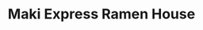 ---
layout: place
title: Maki Express Ramen House
permalink: /ohio/cincinnati/maki-express-ramen-house.html
stateAbbr: OH
stateName: Ohio
cityName: Cincinnati
seo:
  type: restaurant
  links: https://makiexpresscincinnati.com/
place_id: ChIJW-JqKwCzQYgRfbeEL3wikyI
photos:
  - name: >-
      places/ChIJW-JqKwCzQYgRfbeEL3wikyI/photos/AeeoHcI-HPOI54j6ueU_4JJMehSTesCjj_12AqvlGziVLjQsjgdGJC2rzxOa-IIsjADIHi2w4bYGMcJ2ZMK25DI3fKNhuhGUvrPTDxuGpNb12A-gd6y0Ff0plIMaGnoMX1rQHCJzzfZW0jLjdohKO6gtCi-QyVLZoTa5JwdaK_tAS6EwP08H2RZMke_fvMfIzvJogndkD-bHhsA5gXFamWkQXJKiL_MJXfzOobsFqhwBS7VXKvsZEe4Px0WElvBNFev-9dtLKPx4yL4r6HCLqnGPbWBKBiW18X7Buk249g4NE8sBCIe9lfSlRl2sqKxrfPg1oxmGbRuCeZArKNEaphoRtgo-YAW9AlkyEvnPXw2_ciVIC8QPSZcmKyuyn3uWiSE1VPX0-kpXkdT5puDcnYaWBcoUCBot6oeRgH29tSrYhW6KhA
    widthPx: 1000
    heightPx: 667
    authorAttributions:
      - displayName: Concorder24
        uri: https://maps.google.com/maps/contrib/117482152046584548689
        photoUri: >-
          https://lh3.googleusercontent.com/a-/ALV-UjVl4XCMBb7-F-R6kjWeiMU3-cop4jJYiXENJZWV7mspptkVY-w=s100-p-k-no-mo
    flagContentUri: >-
      https://www.google.com/local/imagery/report/?cb_client=maps_api_places.places_api&image_key=!1e10!2sCIHM0ogKEICAgIDH4YirFQ&hl=en-US
    googleMapsUri: >-
      https://www.google.com/maps/place//data=!3m4!1e2!3m2!1sCIHM0ogKEICAgIDH4YirFQ!2e10!4m2!3m1!1s0x8841b3002b6ae25b:0x2293227c2f84b77d
  - name: >-
      places/ChIJW-JqKwCzQYgRfbeEL3wikyI/photos/AeeoHcI_j3hYA8BwYY2D_69PDMgceEHHp1Q8hub43xL_-QXGAyYw7R9Lmakfc2f1dcY2sld5vcT2vhvHgcqp8j1f3h1w9XPLlTkIr4G7-Pp98eTmvloTw85PQ-vSD2ZEDFTVMTrC4grnplund8SH487Zpta1EonSnOYgbDx_tSd5pBexFSl7o2XfWMsU4WvuVgXBgEO5ixaBQeGuioTfPAY4VnluM92W7mZ_rR7xMvmZNcwf3qY_4s8eo1YXlxvZCdMJ2_hUUHWTVm8o9Z-vlpC62JQd_SscGscFINIa_7kvkykVeGBZ7PZ2mNy0M3SP6iq0J8lIGSVsfWyvq4WOrCkN3gcxkMTc6HRhWd9w9HF7F1yN59fz68fMKspDpBrEVIB29KjbTjPEg5sq37TZ6ZZhHNhjoomDVQqq36waXcHCDyOCfYJ1
    widthPx: 3600
    heightPx: 4800
    authorAttributions:
      - displayName: Taylor Young
        uri: https://maps.google.com/maps/contrib/105091773580748241763
        photoUri: >-
          https://lh3.googleusercontent.com/a-/ALV-UjXSbiM_s3vFoPutKiN_5viXGf2s5gbVzeCdtBtVYqWPsIiLTUDdsw=s100-p-k-no-mo
    flagContentUri: >-
      https://www.google.com/local/imagery/report/?cb_client=maps_api_places.places_api&image_key=!1e10!2sCIHM0ogKEICAgID_xIyMswE&hl=en-US
    googleMapsUri: >-
      https://www.google.com/maps/place//data=!3m4!1e2!3m2!1sCIHM0ogKEICAgID_xIyMswE!2e10!4m2!3m1!1s0x8841b3002b6ae25b:0x2293227c2f84b77d
  - name: >-
      places/ChIJW-JqKwCzQYgRfbeEL3wikyI/photos/AeeoHcJ1UI9CNFLPqcY5SE8q3GRaTLRME1wtZ4YJWUWY4LbeIXTIvFGBMEsYoFK6sLQ17VENis2jOXwpXsxBMxKmAycRR6JE6cMWu6cLHgyoiZeRAgaYoq80epYF9Z-FuyHDQ0Vz635ohWNjM0-ed7ixxeryxqa56V59CBsUCQy57BvLK2YFhHAivJbLB0MV-ZpsWkBdKprKHgttAYlq04GeGQPNnUYdcLjlnlTIqjgsGPy-2yOROIZ2VRdXveonvwvqOqWKG_PZCAWfjw91tvHqychFTH2oM07yDc2cY9B3A-ABzPZG2gGrFJs_1KBrNjYPkqtwbtB2jOKXZhmA6yAIQC8EbWNPS9fCbyfThm1scfdZGbAt--C771OE42JbscyCWROTyDwy3erSAaPpRmPFVQrLbQl0jvZhEZ3Dl8IQrUuqOw
    widthPx: 3600
    heightPx: 4800
    authorAttributions:
      - displayName: Taylor Young
        uri: https://maps.google.com/maps/contrib/105091773580748241763
        photoUri: >-
          https://lh3.googleusercontent.com/a-/ALV-UjXSbiM_s3vFoPutKiN_5viXGf2s5gbVzeCdtBtVYqWPsIiLTUDdsw=s100-p-k-no-mo
    flagContentUri: >-
      https://www.google.com/local/imagery/report/?cb_client=maps_api_places.places_api&image_key=!1e10!2sCIHM0ogKEICAgID_xIyMcw&hl=en-US
    googleMapsUri: >-
      https://www.google.com/maps/place//data=!3m4!1e2!3m2!1sCIHM0ogKEICAgID_xIyMcw!2e10!4m2!3m1!1s0x8841b3002b6ae25b:0x2293227c2f84b77d
  - name: >-
      places/ChIJW-JqKwCzQYgRfbeEL3wikyI/photos/AeeoHcIBKM5kMZlOQ_Rr5YTObWdgkPRTjRbgFiGHycYzvvukqBUcPK2m6IWq6jZlqkx_36u6NzbCkUvhsr81vtcEWtUWTTEUMzn8ZvEWQnam0Po6w6eC6kFbNvLxT-ifOXFrhsrJTs8L_-wZhHeRTBfTJQ4YzsXuJjIL_qlaWMwF7NflyZpmFrT_UcThjihd2jvPFdAPJotakeJxBEQWo6go5NTEKY3MxQp0VGjQ5h_bjSJltwz0-XVdskSlx2EU4C3k9MuJgLn5WsxUTvdzXjbUKOXga3BEKaXVlHAI2zs0Npz_u1jWOLalhOrijpJLpyQFZVtMP-VECi6Xz5EWzm42tI1EkBu4MiHt5E1f8dTy3xCEnEccUBhDB2vobQZM-IzbK4IZpX_yZlA1AkLTJWDM32BIMfLHMGXO3OJrq_5aVT3Gua0_
    widthPx: 4000
    heightPx: 1800
    authorAttributions:
      - displayName: Roman
        uri: https://maps.google.com/maps/contrib/107145284973399786732
        photoUri: >-
          https://lh3.googleusercontent.com/a/ACg8ocIrVavhXUhPSdDz0cTs5so-5VDTGhciHY_U8h9K3qTPCnw2Wedp=s100-p-k-no-mo
    flagContentUri: >-
      https://www.google.com/local/imagery/report/?cb_client=maps_api_places.places_api&image_key=!1e10!2sCIHM0ogKEICAgIDb39Wm5wE&hl=en-US
    googleMapsUri: >-
      https://www.google.com/maps/place//data=!3m4!1e2!3m2!1sCIHM0ogKEICAgIDb39Wm5wE!2e10!4m2!3m1!1s0x8841b3002b6ae25b:0x2293227c2f84b77d
  - name: >-
      places/ChIJW-JqKwCzQYgRfbeEL3wikyI/photos/AeeoHcIfIizQ4gisKFbRJKlPpJK0zPhgQobvH3_r_bOkvJeMaNxsa1RZWXITBwsBBvyA5O0HD8AFUy7otXS-yP-pQ6dJb9NzYQl4CMXGRuHCdFZmYjasZaevSbfuhlu6h_6shcP5acR2M1fe3ouTj70zf9rR6ckTbfLEzHYQfwlUbo2jZIVfKgMZWaa1B8_-U6y0lHjR8qJ0K8OFCh8XrLBj8elTFD6130606IM9y6aYFz0f9283ZU6NjOZGMoCkw16eg5-X5bhEohspKiwnhuKqE0EphoXpFCPUzB34M9jMmuTWYaTaSYcCUex0dMXlPKmIV4dSrfNLWA45agcFWqKj5hYBNPzyEDnaDWo7VN3Gp51bZyaD1OXVCrEld-LPPHwu_OjyxFSNOkSxJUsXNq-UuAmNwxi5i21uKqV7UNiUZpJosg
    widthPx: 1816
    heightPx: 4032
    authorAttributions:
      - displayName: Jeremy Sayu
        uri: https://maps.google.com/maps/contrib/114152528094753986999
        photoUri: >-
          https://lh3.googleusercontent.com/a-/ALV-UjUSzaWbfxFebGcG2VJzm25IOZ-Q7dXR8DFsIwI090yFdDgAA4IeIw=s100-p-k-no-mo
    flagContentUri: >-
      https://www.google.com/local/imagery/report/?cb_client=maps_api_places.places_api&image_key=!1e10!2sCIHM0ogKEICAgIC3s43SAw&hl=en-US
    googleMapsUri: >-
      https://www.google.com/maps/place//data=!3m4!1e2!3m2!1sCIHM0ogKEICAgIC3s43SAw!2e10!4m2!3m1!1s0x8841b3002b6ae25b:0x2293227c2f84b77d
  - name: >-
      places/ChIJW-JqKwCzQYgRfbeEL3wikyI/photos/AeeoHcL6DGQF1OKmiyQLB739wgk4n0lajuxxYLb1mJ1VwsYfOwTsnh7_xziwistqDLzCf-6BHHPuJHXuPCIQu2yKq9EGfUo0R3KW1kcwm4IkoLqJjv2afEFEfb9bCnX7BHkjT2wzXz20Nza21an128aWcvaPwkdDw14Cb3gqngnjtNxe0Si-ealyZGBHQZZUcsu_D_sbf6TZO5nof7MumV_rimxXiYNrM960Fh1E_OsSEYn1dBS4JnjLCS_iXnjXAYIJNvJlN4rzeN0WNxegVv_d_36z52MU--fYFq2Xl_fewrvnymfT4RoxG0O-ljU6Ytp5dgj7wRRaxLPmjLgTFApxAiu1CMgI69EvSEw6KqKUy-9S56cZnqT7_FakbIXAjNKFeKs23YWMVk__3vROp8yNGbFpsP1dl_XdD17Y3VIXkr5h8A
    widthPx: 3072
    heightPx: 4080
    authorAttributions:
      - displayName: Ben
        uri: https://maps.google.com/maps/contrib/107818846826019467720
        photoUri: >-
          https://lh3.googleusercontent.com/a-/ALV-UjUN0nnjfDROas8VhyFicNuPTh92XqnW6QGC3tz78RUoHF9QjIA8=s100-p-k-no-mo
    flagContentUri: >-
      https://www.google.com/local/imagery/report/?cb_client=maps_api_places.places_api&image_key=!1e10!2sCIHM0ogKEICAgMCgjYyzRg&hl=en-US
    googleMapsUri: >-
      https://www.google.com/maps/place//data=!3m4!1e2!3m2!1sCIHM0ogKEICAgMCgjYyzRg!2e10!4m2!3m1!1s0x8841b3002b6ae25b:0x2293227c2f84b77d
address: 209 W McMillan St, Cincinnati, OH 45219, USA
street: 209 W McMillan St
city: Cincinnati
state: OH
zip: '45219'
country: USA
neighborhood: CUF
latitude: '39.127741'
longitude: '-84.519758'
accessibility_options: null
business_status: OPERATIONAL
name: Maki Express Ramen House
google_maps_links:
  directionsUri: >-
    https://www.google.com/maps/dir//''/data=!4m7!4m6!1m1!4e2!1m2!1m1!1s0x8841b3002b6ae25b:0x2293227c2f84b77d!3e0
  placeUri: https://maps.google.com/?cid=2491372935634532221
  writeAReviewUri: >-
    https://www.google.com/maps/place//data=!4m3!3m2!1s0x8841b3002b6ae25b:0x2293227c2f84b77d!12e1
  reviewsUri: >-
    https://www.google.com/maps/place//data=!4m4!3m3!1s0x8841b3002b6ae25b:0x2293227c2f84b77d!9m1!1b1
  photosUri: >-
    https://www.google.com/maps/place//data=!4m3!3m2!1s0x8841b3002b6ae25b:0x2293227c2f84b77d!10e5
primary_type: Japanese Restaurant
opening_hours:
  regular: null
  current: null
secondary_opening_hours:
  regular:
    weekdayDescriptions: null
    type: null
  current:
    weekdayDescriptions: null
    type: null
phone: (513) 721-6999
price_level: PRICE_LEVEL_INEXPENSIVE
price_range: $10 &ndash; $20
rating: '4.3'
rating_count: 0
website: https://makiexpresscincinnati.com/
description: >-
  Discover Maki Express Ramen House in Cincinnati, OH$$$Maki Express Ramen House
  in Cincinnati, OH, serves up a cozy spot for enjoying authentic Japanese
  flavors in a welcoming atmosphere. This unassuming eatery specializes in
  hearty ramen bowls and other traditional dishes, offering fresh ingredients
  and generous portions that make it a go-to for casual Japanese dining. With
  affordable pricing and a focus on comforting meals, it's ideal for those
  seeking a quick yet satisfying escape from the everyday hustle. The menu
  highlights warming broths and flavorful options that appeal to fans of
  Japanese places near me, making it a hidden find for anyone exploring
  top-rated eats in the area.
generative_summary: >-
  Discover Maki Express Ramen House in Cincinnati, OH$$$Maki Express Ramen House
  in Cincinnati, OH, serves up a cozy spot for enjoying authentic Japanese
  flavors in a welcoming atmosphere. This unassuming eatery specializes in
  hearty ramen bowls and other traditional dishes, offering fresh ingredients
  and generous portions that make it a go-to for casual Japanese dining. With
  affordable pricing and a focus on comforting meals, it's ideal for those
  seeking a quick yet satisfying escape from the everyday hustle. The menu
  highlights warming broths and flavorful options that appeal to fans of
  Japanese places near me, making it a hidden find for anyone exploring
  top-rated eats in the area.
generative_disclosure: Summarized by AI using the Grok-3-Mini model.
reviews:
  - name: >-
      places/ChIJW-JqKwCzQYgRfbeEL3wikyI/reviews/ChZDSUhNMG9nS0VJQ0FnSURfeEl5TVV3EAE
    relativePublishTimeDescription: 2 months ago
    rating: 4
    text:
      text: >-
        This was a lovely little ramen house! A great selection, food made hot
        and fresh, and such a good value for the price. It’s not the best ramen
        I have had, but on the chilly winter day it warmed the soul! We had the
        Tonkotsu, Shoyu, and an Okonomiyaki! The Tonkotsu was my favorite, and
        the okonomiyaki was packed with seafood. My only complaint is that the
        egg was hard boiled and not soft boiled, which is my favorite part! But
        you also go a whole egg, which is not the case usually! The service was
        quick and friendly. I will definitely be back to check out some of their
        other items!
      languageCode: en
    originalText:
      text: >-
        This was a lovely little ramen house! A great selection, food made hot
        and fresh, and such a good value for the price. It’s not the best ramen
        I have had, but on the chilly winter day it warmed the soul! We had the
        Tonkotsu, Shoyu, and an Okonomiyaki! The Tonkotsu was my favorite, and
        the okonomiyaki was packed with seafood. My only complaint is that the
        egg was hard boiled and not soft boiled, which is my favorite part! But
        you also go a whole egg, which is not the case usually! The service was
        quick and friendly. I will definitely be back to check out some of their
        other items!
      languageCode: en
    authorAttribution:
      displayName: Taylor Young
      uri: https://www.google.com/maps/contrib/105091773580748241763/reviews
      photoUri: >-
        https://lh3.googleusercontent.com/a-/ALV-UjXSbiM_s3vFoPutKiN_5viXGf2s5gbVzeCdtBtVYqWPsIiLTUDdsw=s128-c0x00000000-cc-rp-mo-ba3
    publishTime: '2025-01-21T16:26:09.079146Z'
    flagContentUri: >-
      https://www.google.com/local/review/rap/report?postId=ChZDSUhNMG9nS0VJQ0FnSURfeEl5TVV3EAE&d=17924085&t=1
    googleMapsUri: >-
      https://www.google.com/maps/reviews/data=!4m6!14m5!1m4!2m3!1sChZDSUhNMG9nS0VJQ0FnSURfeEl5TVV3EAE!2m1!1s0x8841b3002b6ae25b:0x2293227c2f84b77d
  - name: >-
      places/ChIJW-JqKwCzQYgRfbeEL3wikyI/reviews/ChdDSUhNMG9nS0VJQ0FnTUNnall5ei1nRRAB
    relativePublishTimeDescription: a month ago
    rating: 5
    text:
      text: >-
        Great little shop, easy to miss. Food is delicious and generously
        portioned.
      languageCode: en
    originalText:
      text: >-
        Great little shop, easy to miss. Food is delicious and generously
        portioned.
      languageCode: en
    authorAttribution:
      displayName: Ben
      uri: https://www.google.com/maps/contrib/107818846826019467720/reviews
      photoUri: >-
        https://lh3.googleusercontent.com/a-/ALV-UjUN0nnjfDROas8VhyFicNuPTh92XqnW6QGC3tz78RUoHF9QjIA8=s128-c0x00000000-cc-rp-mo-ba3
    publishTime: '2025-02-19T19:10:34.459489Z'
    flagContentUri: >-
      https://www.google.com/local/review/rap/report?postId=ChdDSUhNMG9nS0VJQ0FnTUNnall5ei1nRRAB&d=17924085&t=1
    googleMapsUri: >-
      https://www.google.com/maps/reviews/data=!4m6!14m5!1m4!2m3!1sChdDSUhNMG9nS0VJQ0FnTUNnall5ei1nRRAB!2m1!1s0x8841b3002b6ae25b:0x2293227c2f84b77d
  - name: >-
      places/ChIJW-JqKwCzQYgRfbeEL3wikyI/reviews/ChZDSUhNMG9nS0VJQ0FnSUNQay0tNUhREAE
    relativePublishTimeDescription: 4 months ago
    rating: 5
    text:
      text: >-
        If you blink you’d miss this restaurant and it would be to your
        detriment. It is a small and humble restaurant but what it lacks in
        space and decor it makes up in charm. Lovely staff. Best ramen I’ve had
        in the city. 10/10 recommend. I would drive from 30 minutes away just to
        pick this food up.
      languageCode: en
    originalText:
      text: >-
        If you blink you’d miss this restaurant and it would be to your
        detriment. It is a small and humble restaurant but what it lacks in
        space and decor it makes up in charm. Lovely staff. Best ramen I’ve had
        in the city. 10/10 recommend. I would drive from 30 minutes away just to
        pick this food up.
      languageCode: en
    authorAttribution:
      displayName: Julie Zimmer
      uri: https://www.google.com/maps/contrib/104561226165105258490/reviews
      photoUri: >-
        https://lh3.googleusercontent.com/a/ACg8ocI9SqS40G8PaF16V5kBf9dqjh0eSSLIOv2rMhlUHjT5WSuzig=s128-c0x00000000-cc-rp-mo
    publishTime: '2024-11-27T18:10:56.756774Z'
    flagContentUri: >-
      https://www.google.com/local/review/rap/report?postId=ChZDSUhNMG9nS0VJQ0FnSUNQay0tNUhREAE&d=17924085&t=1
    googleMapsUri: >-
      https://www.google.com/maps/reviews/data=!4m6!14m5!1m4!2m3!1sChZDSUhNMG9nS0VJQ0FnSUNQay0tNUhREAE!2m1!1s0x8841b3002b6ae25b:0x2293227c2f84b77d
  - name: >-
      places/ChIJW-JqKwCzQYgRfbeEL3wikyI/reviews/ChdDSUhNMG9nS0VJQ0FnTUR3MFBpX3R3RRAB
    relativePublishTimeDescription: 3 weeks ago
    rating: 1
    text:
      text: >-
        Terrible place. One of the nastiest place I have ever been to. Found
        multiple blue plastic pieces in my ramen and moldy food in the trash
        can. The food is not even a traditional Japanese ramen. Avoid this
        place.
      languageCode: en
    originalText:
      text: >-
        Terrible place. One of the nastiest place I have ever been to. Found
        multiple blue plastic pieces in my ramen and moldy food in the trash
        can. The food is not even a traditional Japanese ramen. Avoid this
        place.
      languageCode: en
    authorAttribution:
      displayName: SeongHun Choi
      uri: https://www.google.com/maps/contrib/102109020304989048411/reviews
      photoUri: >-
        https://lh3.googleusercontent.com/a-/ALV-UjUkTOySjCEhLCUo5YKx_k0qA1hed6pyFh415dNXzJavo1XTj0w=s128-c0x00000000-cc-rp-mo
    publishTime: '2025-03-22T19:49:49.842944Z'
    flagContentUri: >-
      https://www.google.com/local/review/rap/report?postId=ChdDSUhNMG9nS0VJQ0FnTUR3MFBpX3R3RRAB&d=17924085&t=1
    googleMapsUri: >-
      https://www.google.com/maps/reviews/data=!4m6!14m5!1m4!2m3!1sChdDSUhNMG9nS0VJQ0FnTUR3MFBpX3R3RRAB!2m1!1s0x8841b3002b6ae25b:0x2293227c2f84b77d
  - name: >-
      places/ChIJW-JqKwCzQYgRfbeEL3wikyI/reviews/ChZDSUhNMG9nS0VJQ0FnSURia3NIcGVBEAE
    relativePublishTimeDescription: 8 months ago
    rating: 4
    text:
      text: >-
        Happy to get a nice bowl of ramen with generous portions for a
        reasonable price. My tonkatsu ramen with pork belly was delicious,
        though some of the other items we tried were a little bland.   I was not
        a fan of the noodles they are using in the ramen— but the broth, the
        pork, and the soft boiled egg was delicious. The staff was very
        friendly.
      languageCode: en
    originalText:
      text: >-
        Happy to get a nice bowl of ramen with generous portions for a
        reasonable price. My tonkatsu ramen with pork belly was delicious,
        though some of the other items we tried were a little bland.   I was not
        a fan of the noodles they are using in the ramen— but the broth, the
        pork, and the soft boiled egg was delicious. The staff was very
        friendly.
      languageCode: en
    authorAttribution:
      displayName: Judy Ross
      uri: https://www.google.com/maps/contrib/105752489773385552554/reviews
      photoUri: >-
        https://lh3.googleusercontent.com/a-/ALV-UjVLzovhu9vHDfb4vevB2nxFmSG-QDbo2HlMNu-1Fe-bqLVeIow=s128-c0x00000000-cc-rp-mo-ba2
    publishTime: '2024-08-03T18:18:42.035122Z'
    flagContentUri: >-
      https://www.google.com/local/review/rap/report?postId=ChZDSUhNMG9nS0VJQ0FnSURia3NIcGVBEAE&d=17924085&t=1
    googleMapsUri: >-
      https://www.google.com/maps/reviews/data=!4m6!14m5!1m4!2m3!1sChZDSUhNMG9nS0VJQ0FnSURia3NIcGVBEAE!2m1!1s0x8841b3002b6ae25b:0x2293227c2f84b77d
review_summary: >-
  What Customers Are Saying About the Experience$$$Visitors often praise the
  delicious ramen and ample portions that deliver great value without breaking
  the bank, making it a solid choice for a comforting meal. While most folks
  enjoy the flavorful broths and friendly service that keep things light and
  efficient, a few note occasional inconsistencies with ingredients that could
  use some fine-tuning. Overall, the spot earns high marks for its welcoming
  vibe and tasty Japanese offerings, encouraging repeat trips for those hunting
  for reliable eats nearby. If you're on the hunt for Japanese restaurants near
  me, this place generally hits the spot with its hearty dishes, though it's
  always good to go in with realistic expectations for a balanced experience.
review_disclosure: Summarized by AI using the Grok-3-Mini model.
parking_options:
  valetParking: false
payment_options:
  acceptsCreditCards: true
  acceptsCashOnly: false
allow_dogs: null
curbside_pickup: null
delivery: null
dine_in: true
good_for_children: null
good_for_groups: null
good_for_sports: false
live_music: false
menu_for_children: null
outdoor_seating: null
reservable: null
restroom: null
serves_beer: null
serves_breakfast: null
serves_brunch: null
serves_cocktails: null
serves_coffee: null
serves_dinner: true
serves_dessert: null
serves_lunch: true
serves_vegetarian_food: null
serves_wine: null
takeout: null
update_category: pro
places_description: null

---